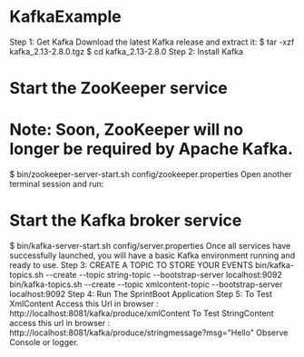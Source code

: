# KafkaExample
Step 1: Get Kafka
  Download the latest Kafka release and extract it:
  $ tar -xzf kafka_2.13-2.8.0.tgz
  $ cd kafka_2.13-2.8.0
Step 2: Install Kafka
  # Start the ZooKeeper service
  # Note: Soon, ZooKeeper will no longer be required by Apache Kafka.
  $ bin/zookeeper-server-start.sh config/zookeeper.properties
  Open another terminal session and run:
  # Start the Kafka broker service
  $ bin/kafka-server-start.sh config/server.properties
  Once all services have successfully launched, you will have a basic Kafka environment running and ready to use.
Step 3: CREATE A TOPIC TO STORE YOUR EVENTS
  bin/kafka-topics.sh --create --topic string-topic --bootstrap-server localhost:9092
  bin/kafka-topics.sh --create --topic xmlcontent-topic --bootstrap-server localhost:9092
Step 4: Run The SprintBoot Application 
Step 5: To Test XmlContent Access this Url in browser : http://localhost:8081/kafka/produce/xmlContent
        To Test StringContent access this url in browser : http://localhost:8081/kafka/produce/stringmessage?msg="Hello"
        Observe Console or logger. 
  
